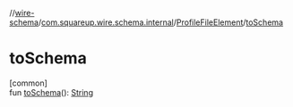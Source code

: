 //[wire-schema](../../../index.md)/[com.squareup.wire.schema.internal](../index.md)/[ProfileFileElement](index.md)/[toSchema](to-schema.md)

# toSchema

[common]\
fun [toSchema](to-schema.md)(): [String](https://kotlinlang.org/api/latest/jvm/stdlib/kotlin/-string/index.html)
